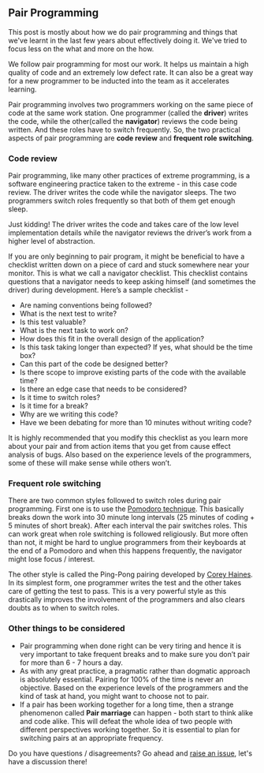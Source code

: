 ## Pair Programming

This post is mostly about how we do pair programming and things that we've learnt in the last few years about effectively doing it. We've tried to focus less on the what and more on the how.

We follow pair programming for most our work. It helps us maintain a high quality of code and an extremely low defect rate. It can also be a great way for a new programmer to be inducted into the team as it accelerates learning.

Pair programming involves two programmers working on the same piece of code at the same work station. One programmer (called the **driver**) writes the code, while the other(called the **navigator**) reviews the code being written. And these roles have to switch frequently. So, the two practical aspects of pair programming are **code review** and **frequent role switching**.

### Code review
Pair programming, like many other practices of extreme programming, is a software engineering practice taken to the extreme - in this case code review. The driver writes the code while the navigator sleeps. The two programmers switch roles frequently so that both of them get enough sleep.

Just kidding! The driver writes the code and takes care of the low level implementation details while the navigator reviews the driver’s work from a higher level of abstraction.

If you are only beginning to pair program, it might be beneficial to have a checklist written down on a piece of card and stuck somewhere near your monitor. This is what we call a navigator checklist. This checklist contains questions that a navigator needs to keep asking himself (and sometimes the driver) during development. Here’s a sample checklist -

- Are naming conventions being followed?
- What is the next test to write?
- Is this test valuable?
- What is the next task to work on?
- How does this fit in the overall design of the application?
- Is this task taking longer than expected? If yes, what should be the time box?
- Can this part of the code be designed better?
- Is there scope to improve existing parts of the code with the available time?
- Is there an edge case that needs to be considered?
- Is it time to switch roles?
- Is it time for a break?
- Why are we writing this code?
- Have we been debating for more than 10 minutes without writing code?

It is highly recommended that you modify this checklist as you learn more about your pair and from action items that you get from cause effect analysis of bugs. Also based on the experience levels of the programmers, some of these will make sense while others won’t.

### Frequent role switching
There are two common styles followed to switch roles during pair programming.
First one is to use the [Pomodoro technique](https://en.wikipedia.org/wiki/Pomodoro_Technique). This basically breaks down the work into 30 minute long intervals (25 minutes of coding + 5 minutes of short break). After each interval the pair switches roles. This can work great when role switching is followed religiously. But more often than not, it might be hard to unglue programmers from their keyboards at the end of a Pomodoro and when this happens frequently, the navigator might lose focus / interest.

The other style is called the Ping-Pong pairing developed by [Corey Haines](http://articles.coreyhaines.com/posts/thoughts-on-pair-programming/). In its simplest form, one programmer writes the test and the other takes care of getting the test to pass. This is a very powerful style as this drastically improves the involvement of the programmers and also clears doubts as to when to switch roles.

### Other things to be considered
- Pair programming when done right can be very tiring and hence it is very important to take frequent breaks and to make sure you don’t pair for more than 6 - 7 hours a day.
- As with any great practice, a pragmatic rather than dogmatic approach is absolutely essential. Pairing for 100% of the time is never an objective. Based on the experience levels of the programmers and the kind of task at hand, you might want to choose not to pair.
- If a pair has been working together for a long time, then a strange phenomenon called **Pair marriage** can happen - both start to think alike and code alike. This will defeat the whole idea of two people with different perspectives working together. So it is essential to plan for switching pairs at an appropriate frequency.

Do you have questions / disagreements? Go ahead and [raise an issue](https://github.com/multunus/engineering-handbook/issues/new), let's have a discussion there!
